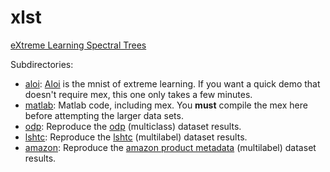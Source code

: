 xlst
==========
[eXtreme Learning Spectral Trees](http://arxiv.org/abs/1511.03260)

Subdirectories:
 * [aloi](aloi): [Aloi](http://aloi.science.uva.nl/) is the mnist of extreme learning.  If you want a quick demo that doesn't require mex, this one only takes a few minutes.
 * [matlab](matlab): Matlab code, including mex.  You **must** compile the mex here before attempting the larger data sets.
 * [odp](odp): Reproduce the [odp](https://www.dmoz.org/) (multiclass) dataset results.
 * [lshtc](lshtc): Reproduce the [lshtc](https://www.kaggle.com/c/lshtc) (multilabel) dataset results.
 * [amazon](amazon): Reproduce the [amazon product metadata](http://snap.stanford.edu/data/amazon/productGraph/) (multilabel) dataset results.

